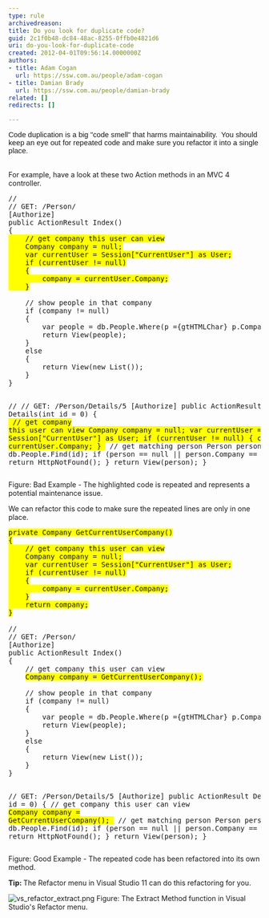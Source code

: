 ```yaml
---
type: rule
archivedreason: 
title: Do you look for duplicate code?
guid: 2c1f0b48-dc84-48ac-8255-0ffb0e4821d6
uri: do-you-look-for-duplicate-code
created: 2012-04-01T09:56:14.0000000Z
authors:
- title: Adam Cogan
  url: https://ssw.com.au/people/adam-cogan
- title: Damian Brady
  url: https://ssw.com.au/people/damian-brady
related: []
redirects: []

---
```



<span lang="EN-AU" style="font-family&#58;calibri,sans-serif;font-size&#58;11pt;">Code duplication is a big &quot;code smell&quot; that harms maintainability.&#160; You should keep an eye out for repeated code and make sure you refactor it into a single place.</span>
<br><excerpt class='endintro'></excerpt><br>
<p>For example, have a look at these two Action methods&#160;in an MVC 4 controller.</p>
<span class="ssw-rteStyle-CodeArea"><pre>//
// GET&#58; /Person/
[Authorize]
public ActionResult Index()
&#123;
<span style="background-color&#58;rgb(255, 255, 0);">    // get company this user can view
    Company company = null;
    var currentUser = Session[&quot;CurrentUser&quot;] as User;
    if (currentUser != null)
    &#123;
        company = currentUser.Company;
    &#125;
</span>
    // show people in that company
    if (company != null)
    &#123;
        var people = db.People.Where(p ={gtHTMLChar} p.Company == company);
        return View(people);
    &#125;
    else
    &#123;
        return View(new List());
    &#125;
&#125;

//
// GET&#58; /Person/Details/5
[Authorize]
public ActionResult Details(int id = 0)
&#123;
<span style="background-color&#58;rgb(255, 255, 0);">    // get company this user can view
    Company company = null;
    var currentUser = Session[&quot;CurrentUser&quot;] as User;
    if (currentUser != null)
    &#123;
        company = currentUser.Company;
    &#125;
</span>
    // get matching person
    Person person = db.People.Find(id);
    if (person == null || person.Company == company)
    &#123;
        return HttpNotFound();
    &#125;
    return View(person);
&#125;
</pre></span><div class="ssw-rteStyle-FigureBad">Figure&#58;&#160;Bad Example - The highlighted code is repeated and represents a potential maintenance issue.</div>
<p>We can refactor this code to make sure the repeated lines are only in one place.</p>
<span class="ssw-rteStyle-CodeArea"><pre><span style="background-color&#58;rgb(255, 255, 0);">private Company GetCurrentUserCompany()
&#123;
    // get company this user can view
    Company company = null;
    var currentUser = Session[&quot;CurrentUser&quot;] as User;
    if (currentUser != null)
    &#123;
        company = currentUser.Company;
    &#125;
    return company;
&#125;
</span>
//
// GET&#58; /Person/
[Authorize]
public ActionResult Index()
&#123;
    // get company this user can view
    <span style="background-color&#58;rgb(255, 255, 0);">Company company = GetCurrentUserCompany();
</span>
    // show people in that company
    if (company != null)
    &#123;
        var people = db.People.Where(p ={gtHTMLChar} p.Company == company);
        return View(people);
    &#125;
    else
    &#123;
        return View(new List());
    &#125;
&#125;


// GET&#58; /Person/Details/5
[Authorize]
public ActionResult Details(int id = 0)
&#123;
    // get company this user can view
    <span style="background-color&#58;rgb(255, 255, 0);">Company company = GetCurrentUserCompany();
</span>
    // get matching person
    Person person = db.People.Find(id);
    if (person == null || person.Company == company)
    &#123;
        return HttpNotFound();
    &#125;
    return View(person);
&#125;
</pre></span><div class="ssw-rteStyle-FigureGood">Figure&#58; Good Example - The repeated code has been refactored into its own method.</div>
<p><strong>Tip&#58; </strong>The Refactor menu in Visual Studio 11 can do this refactoring for you.</p>
<img alt="vs_refactor_extract.png" src="/PublishingImages/vs_refactor_extract.png" class="ms-rteCustom-ImageArea" />
<span class="ssw-rteStyle-FigureNormal">Figure&#58; The Extract Method function in Visual Studio's Refactor menu.</span>


